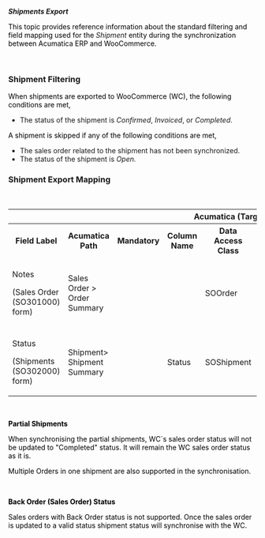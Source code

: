 ***Shipments Export***

<p><span style="color: rgb(0,0,0);">This topic provides reference information about the standard filtering and field mapping used for the&nbsp;</span><em>Shipment</em><span style="color: rgb(0,0,0);">&nbsp;entity during the synchronization between Acumatica ERP and WooCommerce.</span></p>
<p><span style="color: rgb(0,0,0);">&nbsp;</span></p>
<h3 class="wikiH1 separator">Shipment Filtering</h3>
<p><span style="color: rgb(0,0,0);"><span style="color: rgb(0,0,0);">When shipments are exported to WooCommerce (WC), the following conditions are met,</span></span></p>
<ul>
<li>The status of the shipment is&nbsp;<em>Confirmed</em>,&nbsp;<em>Invoiced</em>, or&nbsp;<em>Completed</em>.</li></ul>
<p><span style="color: rgb(0,0,0);">A shipment is skipped if any of the following conditions are met,</span></p>
<ul>
<li class="wikibullet">The sales order related to the shipment has not been synchronized.</li>
<li class="wikibullet">The status of the shipment is <em>Open.</em></li></ul>
<h3 class="wikiH1 separator">Shipment Export Mapping</h3>
<p><span style="color: rgb(0,0,0);"><span style="color: rgb(0,0,0);">&nbsp;</span></span></p>
<table>
<thead>
<tr>
<th colspan="8">Acumatica (Target)</th>
<th colspan="3">WooCommerce (Source)</th></tr></thead>
<tbody>
<tr>
<th>Field Label</th>
<th>Acumatica Path</th>
<th>Mandatory</th>
<th>Column Name</th>
<th>Data Access Class</th>
<th>Table</th>
<th>Framework</th>
<th>Comment</th>
<th>Field Name</th>
<th>Value Example</th>
<th>Description</th></tr>
<tr>
<td>
<p>Notes</p>
<p>(Sales Order (SO301000) form)</p></td>
<td>Sales Order &gt; Order Summary</td>
<td>&nbsp;</td>
<td>&nbsp;</td>
<td>SOOrder</td>
<td>SOOrder</td>
<td><span style="color: rgb(0,0,0);">SalesOrder&gt;</span></td>
<td>If the Tracking Number is available in the Shipment&gt; Packages tab, it should fetch to WC Sales Order <span>as an order note.</span></td>
<td>
<p><span>note</span></p>
<p><span>(Order Notes API)</span></p></td>
<td>&nbsp;</td>
<td><span>Order note content</span></td></tr>
<tr>
<td colspan="1">
<p>Status</p>
<p>(Shipments (SO302000) form)</p></td>
<td colspan="1">Shipment&gt; Shipment Summary</td>
<td colspan="1">&nbsp;</td>
<td colspan="1">Status</td>
<td colspan="1">SOShipment</td>
<td colspan="1">SOShipment</td>
<td colspan="1">SOShipment&gt;</td>
<td colspan="1">If AC Shipment`s status is<em> Confirmed</em>,&nbsp;<em>Invoiced</em>, or&nbsp;<em>Completed</em>.&gt; Complete WC Sales Order</td>
<td colspan="1">
<pre class="highlight json tab-json"><code><span class="nl">status</span></code></pre>
<p>(Orders API)</p></td>
<td colspan="1">&nbsp;</td>
<td colspan="1"><span>Order status. Options:&nbsp;</span><code>pending</code><span>,&nbsp;</span><code>processing</code><span>,&nbsp;</span><code>on-hold</code><span>,&nbsp;</span><code>completed</code><span>,&nbsp;</span><code>cancelled</code><span>,&nbsp;</span><code>refunded</code><span>,&nbsp;</span><code>failed</code><span>&nbsp;and&nbsp;</span><code>trash</code><span>. Default is&nbsp;</span><code>pending</code><span>.</span></td></tr></tbody></table>
<p><strong><span style="color: rgb(0,0,0);"><span style="color: rgb(0,0,0);"><br /></span></span></strong></p>
<p><strong><span style="color: rgb(0,0,0);"><span style="color: rgb(0,0,0);">Partial Shipments</span></span></strong></p>
<p><span style="color: rgb(0,0,0);"><span style="color: rgb(0,0,0);">When synchronising the partial shipments, WC`s sales order status will not be updated to &quot;Completed&quot; status. It will remain the WC sales order status as it is.</span></span></p>
<p><span style="color: rgb(0,0,0);"><span style="color: rgb(0,0,0);">Multiple Orders in one shipment are also supported in the synchronisation.</span></span></p>
<p><span style="color: rgb(0,0,0);"><span style="color: rgb(0,0,0);"><br /></span></span></p>
<p><strong><span style="color: rgb(0,0,0);">Back Order (Sales Order) Status</span></strong></p>
<p><span style="color: rgb(0,0,0);">Sales orders with Back Order status is not supported. Once the sales order is updated to a valid status shipment status will synchronise with the WC.</span></p>
